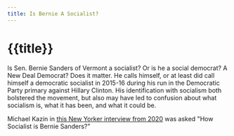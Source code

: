 ```yaml
---
title: Is Bernie A Socialist?
---
```

# {{title}}

Is Sen. Bernie Sanders of Vermont a socialist? Or is he a social democrat? A New Deal Democrat? Does it matter. He calls himself, or at least did call himself a democratic socialist in 2015-16 during his run in the Democratic Party primary against Hillary Clinton. His identification with socialism both bolstered the movement, but also may have led to confusion about what socialism is, what it has been, and what it could be.

Michael Kazin in [this New Yorker interview from 2020](https://www.newyorker.com/news/q-and-a/how-socialist-is-bernie-sanders) was asked "How Socialist is Bernie Sanders?"